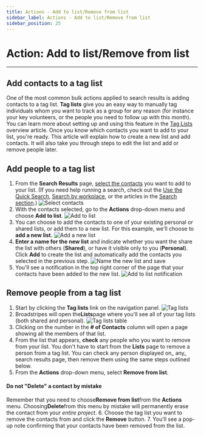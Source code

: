 ```yaml
---
title: Actions - Add to list/Remove from list
sidebar_label: Actions - Add to list/Remove from list
sidebar_position: 25
---
```


# Action: Add to list/Remove from list
* * *
## Add contacts to a tag list
One of the most common bulk actions applied to search results is adding contacts to a tag list. **Tag lists** give you an easy way to manually tag individuals whom you want to track as a group for any reason (for instance your key volunteers, or the people you need to follow up with this month). You can learn more about setting up and using this feature in the [Tag Lists](https://help.broadstripes.com/help-articles/admin-tools/data-tools-admin/tag-lists/) overview article.
Once you know which contacts you want to add to your list, you're ready. This article will explain how to create a new list and add contacts. It will also take you through steps to edit the list and add or remove people later.
## Add people to a tag list
1. From the **Search Results** page, [select the contacts](../selecting-deselecting-contacts/index.md) you want to add to your list. (If you need help running a search, check out the [Use the Quick Search](../search/quick-search.md), [Search by workplace](../search/search-by-workplace.md), or the articles in the [Search section](../search/index.md).)
![Select contacts](/img/viewing-search-results-and-edit/9326638-ListsAddContacts.png)
2. With the contacts selected, go to the **Actions** drop-down menu and choose **Add to list**.
![Add to list](/img/viewing-search-results-and-edit/192b12f-ListsAddDropDown.png)
3. You can choose to add the contacts to one of your existing personal or shared lists, or add them to a new list. For this example, we'll choose to **add a new list.**
![Add a new list](/img/viewing-search-results-and-edit/20eae2f-ListsAddDialog.png)
4. **Enter a name for the new list** and indicate whether you want the share the list with others (**Shared**), or have it visible only to you (**Personal**). Click **Add** to create the list and automatically add the contacts you selected in the previous step.
![Name the new list and save](/img/viewing-search-results-and-edit/1c02685-ListsNewAddDialog.png)
5. You'll see a notification in the top right corner of the page that your contacts have been added to the new list. 
![Add to list notification](/img/viewing-search-results-and-edit/374da94-Lists2Saved.png)

## Remove people from a tag list

1. Start by clicking the **Tag lists** link on the navigation panel.
![Tag lists](/img/viewing-search-results-and-edit/e63d525-ListsNav-1.png)
2. Broadstripes will open the**Lists**page where you'll see all of your tag lists (both shared and personal).
![Tag lists table](/img/viewing-search-results-and-edit/e24a13d-ListLists2-1.png)
3. Clicking on the number in the **\# of Contacts** column will open a page showing all the members of that list.
4. From the list that appears, **check** any people who you want to remove from your list.
You don't have to start from the **Lists** page to remove a person from a tag list. You can check any person displayed on_ any_ search results page, then remove them using the same steps outlined below.
5. From the **Actions** drop-down menu, select **Remove from list**.
#### Do not "Delete" a contact by mistake
Remember that you need to choose**Remove from list**from the **Actions** menu. Choosing**Delete**from this menu by mistake will permanently erase the contact from your _entire project_.
6. Choose the tag list you want to remove the contacts from and click the **Remove** button.
7. You'll see a pop-up note confirming that your contacts have been removed from the list.